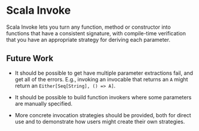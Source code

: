 Scala Invoke
============

Scala Invoke lets you turn any function, method or constructor into functions that have a consistent signature, 
with compile-time verification that you have an appropriate strategy for deriving each parameter. 


Future Work
-----------

- It should be possible to get have multiple parameter extractions fail,
  and get all of the errors. E.g., invoking an invocable that returns an `A` might return an `Either[Seq[String], () => A]`.

- It should be possible to build function invokers where some parameters are manually specified.

- More concrete invocation strategies should be provided,
  both for direct use and to demonstrate how users might create their own strategies.
